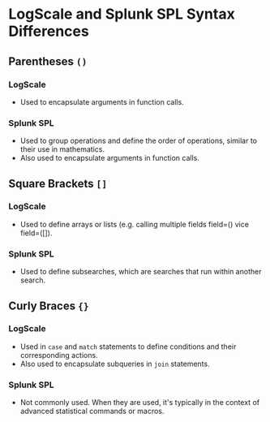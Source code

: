 # LogScale and Splunk SPL Syntax Differences

## Parentheses `()`

### LogScale
- Used to encapsulate arguments in function calls.

### Splunk SPL
- Used to group operations and define the order of operations, similar to their use in mathematics.
- Also used to encapsulate arguments in function calls.

## Square Brackets `[]`

### LogScale
- Used to define arrays or lists (e.g. calling multiple fields field=() vice field=([]).

### Splunk SPL
- Used to define subsearches, which are searches that run within another search.

## Curly Braces `{}`

### LogScale
- Used in `case` and `match` statements to define conditions and their corresponding actions.
- Also used to encapsulate subqueries in `join` statements.

### Splunk SPL
- Not commonly used. When they are used, it's typically in the context of advanced statistical commands or macros.
